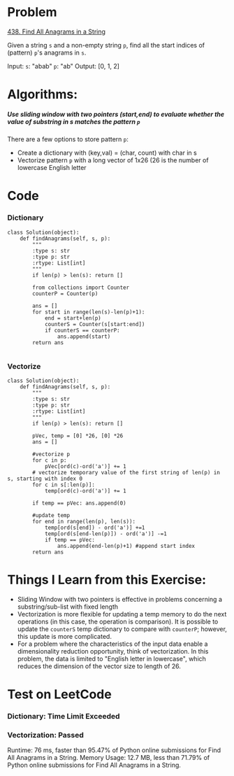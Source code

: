 # Problem
[438. Find All Anagrams in a String](https://leetcode.com/problems/find-all-anagrams-in-a-string/)

Given a string `s` and a non-empty string `p`, find all the start indices of (pattern) `p`'s anagrams in `s`.

Input: `s`: "abab" `p`: "ab"
Output: [0, 1, 2]

# Algorithms:
##### Use sliding window with two pointers (start,end) to evaluate whether the value of substring in s matches the pattern `p`

There are a few options to store pattern `p`:
* Create a dictionary with (key,val) = (char, count) with char in s
* Vectorize pattern `p` with a long vector of 1x26 (26 is the number of lowercase English letter

# Code
### Dictionary
```
class Solution(object):
    def findAnagrams(self, s, p):
        """
        :type s: str
        :type p: str
        :rtype: List[int]
        """
        if len(p) > len(s): return []
        
        from collections import Counter
        counterP = Counter(p)
        
        ans = []
        for start in range(len(s)-len(p)+1):
            end = start+len(p)
            counterS = Counter(s[start:end])
            if counterS == counterP:
                ans.append(start)
        return ans
                
```

### Vectorize

```
class Solution(object):
    def findAnagrams(self, s, p):
        """
        :type s: str
        :type p: str
        :rtype: List[int]
        """
        if len(p) > len(s): return []
        
        pVec, temp = [0] *26, [0] *26
        ans = []
        
        #vectorize p
        for c in p:
            pVec[ord(c)-ord('a')] += 1
        # vectorize temporary value of the first string of len(p) in s, starting with index 0
        for c in s[:len(p)]:
            temp[ord(c)-ord('a')] += 1
            
        if temp == pVec: ans.append(0)
        
        #update temp
        for end in range(len(p), len(s)):
            temp[ord(s[end]) - ord('a')] +=1
            temp[ord(s[end-len(p)]) - ord('a')] -=1
            if temp == pVec:
                ans.append(end-len(p)+1) #append start index
        return ans
   ```

# Things I Learn from this Exercise:
- Sliding Window with two pointers is effective in problems concerning a substring/sub-list with fixed length 
- Vectorization is more flexible for updating a temp memory to do the next operations (in this case, the operation is comparison). It is possible to update the `counterS` temp dictionary to compare with `counterP`; however, this update is more complicated.
- For a problem where the characteristics of the input data enable a dimensionality reduction opportunity, think of vectorization. In this problem, the data is limited to "English letter in lowercase", which reduces the dimension of the vector size to length of 26.

# Test on LeetCode
### Dictionary: Time Limit Exceeded
### Vectorization: Passed
Runtime: 76 ms, faster than 95.47% of Python online submissions for Find All Anagrams in a String.
Memory Usage: 12.7 MB, less than 71.79% of Python online submissions for Find All Anagrams in a String.
